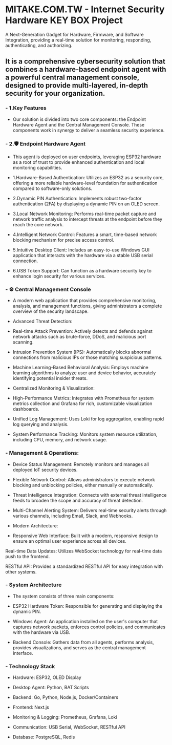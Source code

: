 # MITAKE.COM.TW - Internet Security Hardware KEY BOX Project
A Next-Generation Gadget for Hardware, Firmware, and Software Integration, providing a real-time solution for monitoring, responding, authenticating, and authorizing.

## It is a comprehensive cybersecurity solution that combines a hardware-based endpoint agent with a powerful central management console, designed to provide multi-layered, in-depth security for your organization.

### - 1.Key Features
- Our solution is divided into two core components: the Endpoint Hardware Agent and the Central Management Console. These components work in synergy to deliver a seamless security experience.

### - 2.🛡️ Endpoint Hardware Agent
- This agent is deployed on user endpoints, leveraging ESP32 hardware as a root of trust to provide enhanced authentication and local monitoring capabilities.

- 1.Hardware-Based Authentication: Utilizes an ESP32 as a security core, offering a more reliable hardware-level foundation for authentication compared to software-only solutions.

- 2.Dynamic PIN Authentication: Implements robust two-factor authentication (2FA) by displaying a dynamic PIN on an OLED screen.

- 3.Local Network Monitoring: Performs real-time packet capture and network traffic analysis to intercept threats at the endpoint before they reach the core network.

- 4.Intelligent Network Control: Features a smart, time-based network blocking mechanism for precise access control.

- 5.Intuitive Desktop Client: Includes an easy-to-use Windows GUI application that interacts with the hardware via a stable USB serial connection.

- 6.USB Token Support: Can function as a hardware security key to enhance login security for various services.

### - ⚙️ Central Management Console
- A modern web application that provides comprehensive monitoring, analysis, and management functions, giving administrators a complete overview of the security landscape.

- Advanced Threat Detection:

- Real-time Attack Prevention: Actively detects and defends against network attacks such as brute-force, DDoS, and malicious port scanning.

- Intrusion Prevention System (IPS): Automatically blocks abnormal connections from malicious IPs or those matching suspicious patterns.

- Machine Learning-Based Behavioral Analysis: Employs machine learning algorithms to analyze user and device behavior, accurately identifying potential insider threats.

- Centralized Monitoring & Visualization:

- High-Performance Metrics: Integrates with Prometheus for system metrics collection and Grafana for rich, customizable visualization dashboards.

- Unified Log Management: Uses Loki for log aggregation, enabling rapid log querying and analysis.

- System Performance Tracking: Monitors system resource utilization, including CPU, memory, and network usage.

### -  Management & Operations:

- Device Status Management: Remotely monitors and manages all deployed IoT security devices.

- Flexible Network Control: Allows administrators to execute network blocking and unblocking policies, either manually or automatically.

- Threat Intelligence Integration: Connects with external threat intelligence feeds to broaden the scope and accuracy of threat detection.

- Multi-Channel Alerting System: Delivers real-time security alerts through various channels, including Email, Slack, and Webhooks.

- Modern Architecture:

- Responsive Web Interface: Built with a modern, responsive design to ensure an optimal user experience across all devices.

Real-time Data Updates: Utilizes WebSocket technology for real-time data push to the frontend.

RESTful API: Provides a standardized RESTful API for easy integration with other systems.

### -  System Architecture
- The system consists of three main components:

- ESP32 Hardware Token: Responsible for generating and displaying the dynamic PIN.

- Windows Agent: An application installed on the user's computer that captures network packets, enforces control policies, and communicates with the hardware via USB.

- Backend Console: Gathers data from all agents, performs analysis, provides visualizations, and serves as the central management interface.

### - Technology Stack
- Hardware: ESP32, OLED Display

- Desktop Agent: Python, BAT Scripts

- Backend: Go, Python, Node.js, Docker/Containers

- Frontend: Next.js

- Monitoring & Logging: Prometheus, Grafana, Loki

- Communication: USB Serial, WebSocket, RESTful API

- Database: PostgreSQL, Redis

